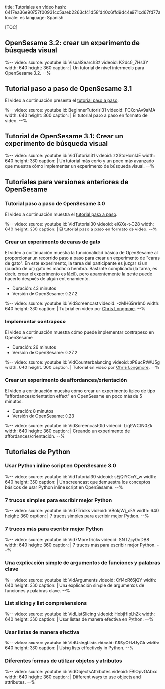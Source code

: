 title: Tutoriales en vídeo
hash: 6417ea36e90757f00931cc5aaeb2263cf41d58fd40c6ffd9d44e971cd67fd77a
locale: es
language: Spanish

[TOC]

## OpenSesame 3.2: crear un experimento de búsqueda visual

%--
video:
 source: youtube
 id: VisualSearch32
 videoid: K2dcG_7Hs3Y
 width: 640
 height: 360
 caption: |
  Un tutorial de nivel intermedio para OpenSesame 3.2.
--%


## Tutorial paso a paso de OpenSesame 3.1

El video a continuación presenta el [tutorial paso a paso](/tutorials/step-by-step-tutorial/).

%--
video:
 source: youtube
 id: BeginnerTutorial31
 videoid: FCXcnAv9aMA
 width: 640
 height: 360
 caption: |
  El tutorial paso a paso en formato de video.
--%


## Tutorial de OpenSesame 3.1: Crear un experimento de búsqueda visual

%--
video:
 source: youtube
 id: VidTutorial31
 videoid: zXStoHomIJE
 width: 640
 height: 360
 caption: |
  Un tutorial más corto y un poco más avanzado que muestra cómo implementar un experimento de búsqueda visual.
--%


## Tutoriales para versiones anteriores de OpenSesame

### Tutorial paso a paso de OpenSesame 3.0

El video a continuación muestra el [tutorial paso a paso](/tutorials/step-by-step-tutorial/).

%--
video:
 source: youtube
 id: VidTutorial30
 videoid: eiGXe-t-C28
 width: 640
 height: 360
 caption: |
  El tutorial paso a paso en formato de video.
--%

### Crear un experimento de caras de gato

El video a continuación muestra la funcionalidad básica de OpenSesame al proporcionar un recorrido paso a paso para crear un experimento de "caras de gato". En este experimento, la tarea del participante es juzgar si un (cuadro de un) gato es macho o hembra. Bastante complicado (la tarea, es decir, crear el experimento es fácil), pero aparentemente la gente puede hacerlo después de algún entrenamiento.

- Duración: 43 minutos
- Versión de OpenSesame: 0.27.2

%--
video:
 source: youtube
 id: VidScreencast
 videoid: -zMH65re1m0
 width: 640
 height: 360
 caption: |
  Tutorial en video por <a href="http://chrislongmore.co.uk/">Chris Longmore</a>.
--%

### Implementar contrapeso

El video a continuación muestra cómo puede implementar contrapeso en OpenSesame.

- Duración: 26 minutos
- Versión de OpenSesame: 0.27.2

%--
video:
 source: youtube
 id: VidCounterbalancing
 videoid: zP8ucRtWU5g
 width: 640
 height: 360
 caption: |
  Tutorial en video por <a href="http://chrislongmore.co.uk/">Chris Longmore</a>.
--%

### Crear un experimento de affordances/orientación

El video a continuación muestra cómo crear un experimento típico de tipo "affordances/orientation effect" en OpenSesame en poco más de 5 minutos.

- Duración: 8 minutos
- Versión de OpenSesame: 0.23

%--
video:
 source: youtube
 id: VidScreencastOld
 videoid: Liq9WCtN0Zk
 width: 640
 height: 360
 caption: |
  Creando un experimento de affordances/orientación.
--%


## Tutoriales de Python

### Usar Python inline script en OpenSesame 3.0

%--
video:
 source: youtube
 id: VidTutorial30
 videoid: sEjQlYCmY_w
 width: 640
 height: 360
 caption: |
  Un screencast que demuestra los conceptos básicos de usar Python inline script en OpenSesame.
--%

### 7 trucos simples para escribir mejor Python

%--
video:
 source: youtube
 id: Vid7Tricks
 videoid: VBokjWj_cEA
 width: 640
 height: 360
 caption: |
  7 trucos simples para escribir mejor Python.
--%

### 7 trucos más para escribir mejor Python

%--
video:
 source: youtube
 id: Vid7MoreTricks
 videoid: SNTZpy0oDB8
 width: 640
 height: 360
 caption: |
  7 trucos más para escribir mejor Python.
--%

### Una explicación simple de argumentos de funciones y palabras clave

%--
video:
 source: youtube
 id: VidArguments
 videoid: CfI4cR66jQY
 width: 640
 height: 360
 caption: |
  Una explicación simple de argumentos de funciones y palabras clave.
--%

### List slicing y list comprehensions

%--
video:
 source: youtube
 id: VidListSlicing
 videoid: HobjHIpLhZk
 width: 640
 height: 360
 caption: |
  Usar listas de manera efectiva en Python.
--%

### Usar listas de manera efectiva

%--
video:
 source: youtube
 id: VidUsingLists
 videoid: S55yOHvUyGk
 width: 640
 height: 360
 caption: |
  Using lists effectively in Python.
--%

### Diferentes formas de utilizar objetos y atributos

%--
video:
 source: youtube
 id: VidObjectsAttributes
 videoid: EBlOpvOAbxc
 width: 640
 height: 360
 caption: |
  Different ways to use objects and attributes.
--%

[chris-longmore]: http://www.chrislongmore.co.uk/
[tutorial]: /tutorials/step-by-step-tutorial
[cat-faces-photos]: http://www.chrislongmore.co.uk/screencasts/supporting_material/catfacephotos.zip
[cat-faces-experiment]: http://www.chrislongmore.co.uk/screencasts/supporting_material/cats.opensesame.tar.gz